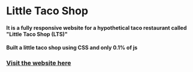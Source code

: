 # Little Taco Shop

#### It is a fully responsive website for a hypothetical taco restaurant called "Little Taco Shop (LTS)"
#### Built a little taco shop using CSS and only 0.1% of js
### [Visit the website here]()
